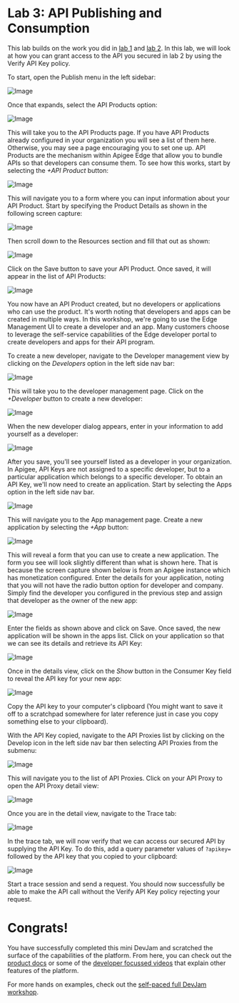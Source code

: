 # Lab 3: API Publishing and Consumption

This lab builds on the work you did in [lab 1](lab1.md) and [lab 2](lab2.md). In this lab, we will look at how you can grant access to the API you secured in lab 2 by using the Verify API Key policy.

To start, open the Publish menu in the left sidebar:

![Image](images/orders-publish-1.png)

Once that expands, select the API Products option:

![Image](images/orders-publish-2.png)

This will take you to the API Products page. If you have API Products already configured in your organization you will see a list of them here. Otherwise, you may see a page encouraging you to set one up. API Products are the mechanism within Apigee Edge that allow you to bundle APIs so that developers can consume them. To see how this works, start by selecting the *+API Product* button:

![Image](images/orders-product-1.png)

This will navigate you to a form where you can input information about your API Product. Start by specifying the Product Details as shown in the following screen capture:

![Image](images/orders-product-2.png)

Then scroll down to the Resources section and fill that out as shown:

![Image](images/orders-product-3.png)

Click on the Save button to save your API Product. Once saved, it will appear in the list of API Products:

![Image](images/orders-product-4.png)

You now have an API Product created, but no developers or applications who can use the product. It's worth noting that developers and apps can be created in multiple ways. In this workshop, we're going to use the Edge Management UI to create a developer and an app. Many customers choose to leverage the self-service capabilities of the Edge developer portal to create developers and apps for their API program. 

To create a new developer, navigate to the Developer management view by clicking on the *Developers* option in the left side nav bar:

![Image](images/orders-developer-1.png)

This will take you to the developer management page. Click on the *+Developer* button to create a new developer:

![Image](images/orders-developer-2.png)

When the new developer dialog appears, enter in your information to add yourself as a developer:

![Image](images/orders-developer-3.png)

After you save, you'll see yourself listed as a developer in your organization. In Apigee, API Keys are not assigned to a specific developer, but to a particular application which belongs to a specific developer. To obtain an API Key, we'll now need to create an application. Start by selecting the Apps option in the left side nav bar. 

![Image](images/orders-developer-4.png)

This will navigate you to the App management page. Create a new application by selecting the *+App* button:

![Image](images/orders-app-1.png)

This will reveal a form that you can use to create a new application. The form you see will look slightly different than what is shown here. That is because the screen capture shown below is from an Apigee instance which has monetization configured. Enter the details for your application, noting that you will not have the radio button option for developer and company. Simply find the developer you configured in the previous step and assign that developer as the owner of the new app:

![Image](images/orders-app-2.png)

Enter the fields as shown above and click on Save. Once saved, the new application will be shown in the apps list. Click on your application so that we can see its details and retrieve its API Key:

![Image](images/orders-app-3.png)

Once in the details view, click on the *Show* button in the Consumer Key field to reveal the API key for your new app:

![Image](images/orders-app-4.png)

Copy the API key to your computer's clipboard (You might want to save it off to a scratchpad somewhere for later reference just in case you copy something else to your clipboard).

With the API Key copied, navigate to the API Proxies list by clicking on the Develop icon in the left side nav bar then selecting API Proxies from the submenu:

![Image](images/orders-test-apikey-1.png)

This will navigate you to the list of API Proxies. Click on your API Proxy to open the API Proxy detail view:

![Image](images/orders-test-apikey-2.png)

Once you are in the detail view, navigate to the Trace tab:

![Image](images/orders-test-apikey-3.png)

In the trace tab, we will now verify that we can access our secured API by supplying the API Key. To do this, add a query parameter values of `?apikey=` followed by the API key that you copied to your clipboard:

![Image](images/orders-test-apikey-3.png)

Start a trace session and send a request. You should now successfully be able to make the API call without the Verify API Key policy rejecting your request.

# Congrats!

You have successfully completed this mini DevJam and scratched the surface of the capabilities of the platform. From here, you can check out the [product docs](http://docs.apigee.com/) or some of the [developer focussed videos](https://apigee.com/about/developers) that explain other features of the platform.

For more hands on examples, check out the [self-paced full DevJam workshop](https://github.com/apigee/devjam).

